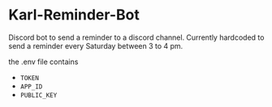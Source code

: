 # Karl-Reminder-Bot
Discord bot to send a reminder to a discord channel. Currently hardcoded to send a reminder every Saturday between 3 to 4 pm.

the .env file contains
- `TOKEN`
- `APP_ID`
- `PUBLIC_KEY`
